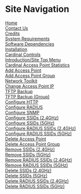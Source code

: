 Site Navigation
===============

[Home][Home] <br>
[Contact Us][Contact Us] <br>
[Credits][Credits] <br>
[System Requirements][System Requirements] <br>
[Software Dependencies][Software Dependencies] <br>
[Installation][Installation] <br>
[Cardinal Controls][Cardinal Controls] <br>
[Introduction/Site Top Menu][Introduction/Site Top Menu] <br>
[Cardinal Access Point Statistics][Cardinal Access Point Statistics] <br>
[Add Access Point][Add Access Point] <br>
[Add Access Point Group][Add Access Point Group] <br>
[Network Toolkit][Network Toolkit] <br>
[Change Access Point IP][Change Access Point IP] <br>
[TFTP Backup][TFTP Backup] <br>
[TFTP Backup (Group)][TFTP Backup (Group)] <br>
[Configure HTTP][Configure HTTP] <br>
[Configure RADIUS][Configure RADIUS] <br>
[Configure SNMP][Configure SNMP] <br>
[Configure SSIDs (2.4GHz)][Configure SSIDs (2.4GHz)] <br>
[Configure SSIDs (5GHz)][Configure SSIDs (5GHz)] <br>
[Configure RADIUS SSIDs (2.4GHz)][Configure RADIUS SSIDs (2.4GHz)] <br>
[Configure RADIUS SSIDs (5GHz)][Configure RADIUS SSIDs (5GHz)] <br>
[Delete Access Point][Delete Access Point] <br>
[Delete Access Point Group][Delete Access Point Group] <br>
[Remove SSIDs (2.4GHz)][Remove SSIDs (2.4GHz)] <br>
[Remove SSIDs (5GHz)][Remove SSIDs (5GHz)] <br>
[Remove RADIUS SSIDs (2.4GHz)][Remove RADIUS SSIDs (2.4GHz)] <br>
[Remove RADIUS SSIDs (5GHz)][Remove RADIUS SSIDs (5GHz)] <br>
[Delete SSIDs (2.4GHz)][Delete SSIDs (2.4GHz)] <br>
[Delete SSIDs (5GHz)][Delete SSIDs (5GHz)] <br>
[Delete RADIUS SSIDs (2.4GHz)][Delete RADIUS SSIDs (2.4GHz)] <br>
[Delete RADIUS SSIDs (5GHz)][Delete RADIUS SSIDs (5GHz)] 


[Home]: ./
[Contact Us]: ./contact-us
[Credits]: ./credits
[System Requirements]: ./system-requirements
[Software Dependencies]: ./software-dependencies
[Installation]: ./installation
[Cardinal Controls]: ./cardinal-controls
[Introduction/Site Top Menu]: ./introductionsite-top-menu
[Cardinal Access Point Statistics]: ./cardinal-access-point-statistics
[Add Access Point]: ./add-access-point
[Add Access Point Group]: ./add-access-point-group
[Network Toolkit]: ./network-toolkit
[Change Access Point IP]: ./change-access-point-ip
[TFTP Backup]: ./tftp-backup
[TFTP Backup (Group)]: ./tftp-backup-group
[Configure HTTP]: ./configure-http
[Configure RADIUS]: ./configure-radius
[Configure SNMP]: ./configure-snmp
[Configure SSIDs (2.4GHz)]: ./configure-ssids-24ghz
[Configure SSIDs (5GHz)]: ./configure-ssids-5ghz
[Configure RADIUS SSIDs (2.4GHz)]: ./configure-radius-ssid-24ghz
[Configure RADIUS SSIDs (5GHz)]: ./configure-radius-ssid-5ghz
[Delete Access Point]: ./delete-access-point
[Delete Access Point Group]: ./delete-access-point-group
[Remove SSIDs (2.4GHz)]: ./remove-ssid-24ghz
[Remove SSIDs (5GHz)]: ./remove-ssid-5ghz
[Remove RADIUS SSIDs (2.4GHz)]: ./remove-radius-ssid-24ghz
[Remove RADIUS SSIDs (5GHz)]: ./remove-radius-ssid-5ghz
[Delete SSIDs (2.4GHz)]: ./delete-ssid-24ghz
[Delete SSIDs (5GHz)]: ./delete-ssid-5ghz
[Delete RADIUS SSIDs (2.4GHz)]: ./delete-radius-ssid-24ghz
[Delete RADIUS SSIDs (5GHz)]: ./delete-radius-ssid-5ghz
